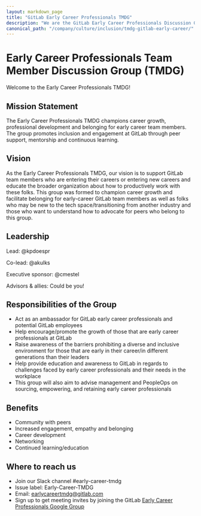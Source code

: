 ```yaml
---
layout: markdown_page
title: "GitLab Early Career Professionals TMDG"
description: "We are the GitLab Early Career Professionals Discussion Group (TMDG) founded in the summer of 2022. Learn more!"
canonical_path: "/company/culture/inclusion/tmdg-gitlab-early-career/"
---
```


# Early Career Professionals Team Member Discussion Group (TMDG)
Welcome to the Early Career Professionals TMDG! 

## Mission Statement
The Early Career Professionals TMDG champions career growth, professional development and belonging for early career team members. The group promotes inclusion and engagement at GitLab through peer support, mentorship and continuous learning.

## Vision
As the Early Career Professionals TMDG, our vision is to support GitLab team members who are entering their careers or entering new careers and educate the broader organization about how to productively work with these folks. This group was formed to champion career growth and facilitate belonging for early-career GitLab team members as well as folks who may be new to the tech space/transitioning from another industry and those who want to understand how to advocate for peers who belong to this group.

## Leadership
Lead: @kpdoespr

Co-lead: @akulks

Executive sponsor: @cmestel

Advisors & allies: Could be you!

## Responsibilities of the Group

- Act as an ambassador for GitLab early career professionals and potential GitLab employees
- Help encourage/promote the growth of those that are early career professionals at GitLab
- Raise awareness of the barriers prohibiting a diverse and inclusive environment for those that are early in their career/in different generations than their leaders
- Help provide education and awareness to GitLab in regards to challenges faced by early career professionals and their needs in the workplace
- This group will also aim to advise management and PeopleOps on sourcing, empowering, and retaining early career professionals

## Benefits
- Community with peers
- Increased engagement, empathy and belonging
- Career development
- Networking
- Continued learning/education

## Where to reach us
- Join our Slack channel #early-career-tmdg
- Issue label: Early-Career-TMDG
- Email: earlycareertmdg@gitlab.com
- Sign up to get meeting invites by joining the GitLab [Early Career Professionals Google Group](https://groups.google.com/a/gitlab.com/g/earlycareertmdg)
